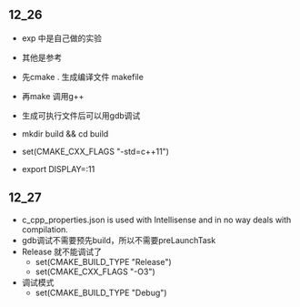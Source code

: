 ## 12_26
- exp 中是自己做的实验
- 其他是参考
- 先cmake . 生成编译文件 makefile
- 再make 调用g++
- 生成可执行文件后可以用gdb调试

- mkdir build && cd build
- set(CMAKE_CXX_FLAGS "-std=c++11")
- export DISPLAY=:11

## 12_27
- c_cpp_properties.json is used with Intellisense and in no way deals with compilation.
- gdb调试不需要预先build，所以不需要preLaunchTask
- Release   就不能调试了
    - set(CMAKE_BUILD_TYPE "Release")
    - set(CMAKE_CXX_FLAGS "-O3")
- 调试模式
    - set(CMAKE_BUILD_TYPE "Debug")


